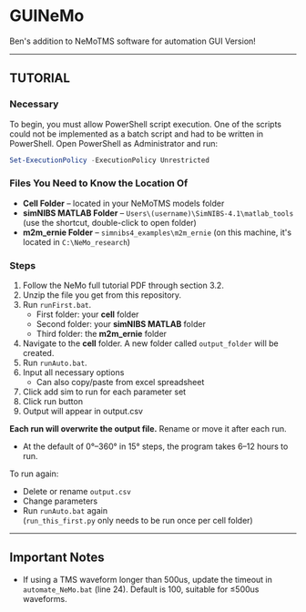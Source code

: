 # GUINeMo
Ben's addition to NeMoTMS software for automation
GUI Version!

---

## TUTORIAL

### Necessary

To begin, you must allow PowerShell script execution. One of the scripts could not be implemented as a batch script and had to be written in PowerShell. Open PowerShell as Administrator and run:

```powershell
Set-ExecutionPolicy -ExecutionPolicy Unrestricted
```

### Files You Need to Know the Location Of

- **Cell Folder** – located in your NeMoTMS models folder  
- **simNIBS MATLAB Folder** – `Users\(username)\SimNIBS-4.1\matlab_tools` (use the shortcut, double-click to open folder)  
- **m2m_ernie Folder** – `simnibs4_examples\m2m_ernie` (on this machine, it's located in `C:\NeMo_research`)  

### Steps

1. Follow the NeMo full tutorial PDF through section 3.2.
2. Unzip the file you get from this repository.
3. Run `runFirst.bat`.  
   - First folder: your **cell** folder  
   - Second folder: your **simNIBS MATLAB** folder  
   - Third folder: the **m2m_ernie** folder  
5. Navigate to the **cell** folder. A new folder called `output_folder` will be created.
6. Run `runAuto.bat`.
7. Input all necessary options
   - Can also copy/paste from excel spreadsheet
8. Click add sim to run for each parameter set
9. Click run button
10. Output will appear in output.csv

**Each run will overwrite the output file.** Rename or move it after each run.

- At the default of 0°–360° in 15° steps, the program takes 6–12 hours to run.

To run again:
- Delete or rename `output.csv`
- Change parameters
- Run `runAuto.bat` again  
(`run_this_first.py` only needs to be run once per cell folder)

---

## Important Notes
- If using a TMS waveform longer than 500us, update the timeout in `automate_NeMo.bat` (line 24). Default is 100, suitable for ≤500us waveforms.
